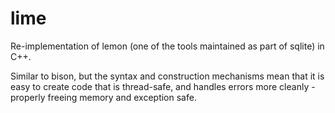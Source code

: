 lime
====

Re-implementation of lemon (one of the tools maintained as part of sqlite)
in C++.

Similar to bison, but the syntax and construction mechanisms mean that
it is easy to create code that is thread-safe, and handles errors more
cleanly - properly freeing memory and exception safe.
